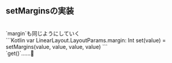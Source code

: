 ## setMarginsの実装
<br />
`margin`も同じようにしていく
<br />
```Kotlin
var LinearLayout.LayoutParams.margin: Int
    set(value) = setMargins(value, value, value, value)
```
<br />
`get()`……🤔
